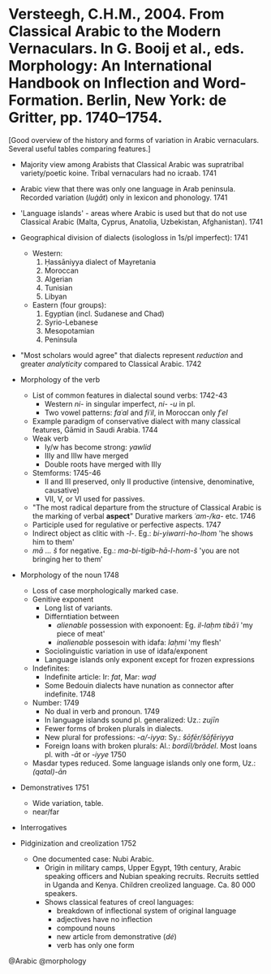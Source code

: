 # Versteegh, C.H.M., 2004. From Classical Arabic to the Modern Vernaculars. In G. Booij et al., eds. Morphology: An International Handbook on Inflection and Word-Formation. Berlin, New York: de Gritter, pp. 1740–1754.

[Good overview of the history and forms of variation in Arabic vernaculars. Several useful tables comparing features.]

- Majority view among Arabists that Classical Arabic was supratribal variety/poetic koine. Tribal vernaculars had no icraab. 1741 

- Arabic view that there was only one language in Arab peninsula. Recorded variation (*luġāt*) only in lexicon and phonology. 1741

- 'Language islands' - areas where Arabic is used but that do not use Classical Arabic (Malta, Cyprus, Anatolia, Uzbekistan, Afghanistan). 1741

- Geographical division of dialects (isologloss in 1s/pl imperfect): 1741
  - Western:
    1. Ḥassāniyya dialect of Mayretania
    2. Moroccan
    3. Algerian
    4. Tunisian
    5. Libyan
  - Eastern (four groups):
    1. Egyptian (incl. Sudanese and Chad)
    2. Syrio-Lebanese
    3. Mesopotamian
    4. Peninsula

- "Most scholars would agree" that dialects represent *reduction* and greater *analyticity* compared to Classical Arabic. 1742

- Morphology of the verb 
  - List of common features in dialectal sound verbs: 1742-43
    - Western *ni-* in singular imperfect, *ni- -u* in pl. 
    - Two vowel patterns: *faʿal* and *fiʿil*, in Moroccan only *fʿel*
  - Example paradigm of conservative dialect with many classical features, Ġāmid in Saudi Arabia. 1744
  - Weak verb
    - Iy/w has become strong: *yawlid*
    - IIIy and IIIw have merged
    - Double roots have merged with IIIy
  - Stemforms: 1745-46
    - II and III preserved, only II productive (intensive, denominative, causative)
    - VII, V, or VI used for passives.
  - "The most radical departure from the structure of Classical Arabic is the marking of verbal **aspect**" Durative markers *ʿam-/ka-* etc. 1746
  - Participle used for regulative or perfective aspects. 1747
  - Indirect object as clitic with *-l-*. Eg.: *bi-yiwarri-ho-lhom* 'he shows him to them'
  - *mā ... š* for negative. Eg.: *ma-bi-tigib-hā-l-hom-š* 'you are not bringing her to them’

- Morphology of the noun 1748
  - Loss of case morphologically marked case.
  - Genitive exponent
    - Long list of variants.
    - Differntiation between 
      - *alienable* possession with exponoent: Eg. *il-laḥm tibāʿi* 'my piece of meat'
      - *inalienable* possesoin with idafa: *laḥmi* 'my flesh'
    - Sociolinguistic variation in use of idafa/exponent
    - Language islands only exponent except for frozen expressions
  - Indefinites:
    - Indefinite article: Ir: *fat*, Mar: *waḍ*
    - Some Bedouin dialects have nunation as connector after indefinite. 1748
  - Number: 1749
    - No dual in verb and pronoun. 1749
    - In language islands sound pl. generalized: Uz.: *zujīn* 
    - Fewer forms of broken plurals in dialects.
    - New plural for professions: *-a/-iyya*: Sy.: *šōfēr/šōfēriyya*
    - Foreign loans with broken plurals: Al.: *bordīl/brādel*. Most loans pl. with *-āt* or *-iyye* 1750
  - Masdar types reduced. Some language islands only one form, Uz.: *(qatal)-ān*

- Demonstratives 1751
  - Wide variation, table.
  - near/far

- Interrogatives

- Pidginization and creolization 1752
  - One documented case: Nubi Arabic. 
    - Origin in military camps, Upper Egypt, 19th century, Arabic speaking officers and Nubian speaking recruits. Recruits settled in Uganda and Kenya. Children creolized language. Ca. 80 000 speakers. 
    - Shows classical features of creol languages:
      - breakdown of inflectional system of original language
      - adjectives have no inflection
      - compound nouns
      - new article from demonstrative (*dé*)
      - verb has only one form

@Arabic
@morphology
